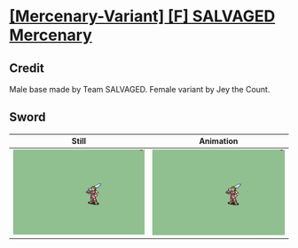 # [\[Mercenary-Variant\] \[F\] SALVAGED Mercenary](../)

## Credit

Male base made by Team SALVAGED. 
Female variant by Jey the Count.
	
## Sword

| Still | Animation |
| :---: | :-------: |
| ![Sword still](./Sword_000.png) | ![Sword animation](./Sword.gif) |
